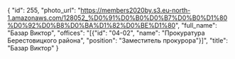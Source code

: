 {
    "id": 255,
    "photo_url": "https://members2020by.s3.eu-north-1.amazonaws.com/128052_%D0%91%D0%B0%D0%B7%D0%B0%D1%80%D0%92%D0%B8%D0%BA%D1%82%D0%BE%D1%80",
    "full_name": "Базар Виктор",
    "offices": "[{\"id\": \"04-02\", \"name\": \"Прокуратура Берестовицкого района\", \"position\": \"Заместитель прокурора\"}]",
    "title": "Базар Виктор"
}